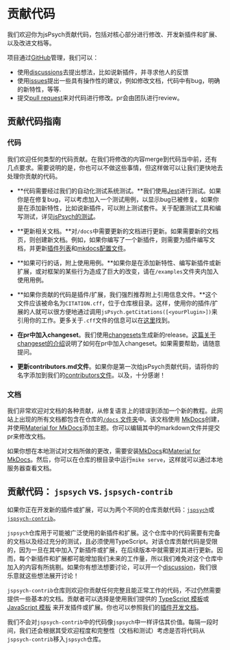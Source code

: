 # 贡献代码

我们欢迎你为jsPsych贡献代码，包括对核心部分进行修改、开发新插件和扩展、以及改进文档等。

项目通过[GitHub](https://github.com/jspsych/jsPsych)管理，我们可以：

* 使用[discussions](https://github.com/jspsych/jsPsych/discussions)去提出想法，比如说新插件，并寻求他人的反馈
* 使用[issues](https://github.com/jspsych/jsPsych/issues)提出一些具有操作性的建议，例如修改文档，代码中有bug，明确的新特性，等等.
* 提交[pull request](https://github.com/jspsych/jsPsych/pulls)来对代码进行修改。pr会由团队进行review。

## 贡献代码指南

### 代码

我们欢迎任何类型的代码贡献。在我们将修改的内容merge到代码当中前，还有几点要求。需要说明的是，你也可以不做这些事情，但这样做可以让我们更快地去处理你贡献的代码。

* **代码需要经过我们的自动化测试系统测试。**我们使用[Jest](https://jestjs.io/)进行测试。如果你是在修复bug，可以考虑加入一个测试用例，以显示bug已被修复。如果你是在添加新特性，比如说新插件，可以附上测试套件。关于配置测试工具和编写测试，详见[jsPsych的测试](configuration.md#_4)。

* **更新相关文档。**对`/docs`中需要更新的文档进行更新。如果需要新的文档页，则创建新文档。例如，如果你编写了一个新插件，则需要为插件编写文档，并更新[插件列表](https://github.com/jspsych/jsPsych/blob/main/docs/plugins/list-of-plugins.md)和[mkdocs配置文件](https://github.com/jspsych/jsPsych/blob/main/mkdocs.yml)。

* **如果可行的话，附上使用用例。**如果你是在添加新特性、编写新插件或新扩展，或对框架的某些行为造成了巨大的改变，请在`/examples`文件夹内加入使用用例。

* **如果你贡献的代码是插件/扩展，我们强烈推荐附上引用信息文件。**这个文件应该被命名为`CITATION.cff`，位于仓库根目录。这样，使用你的插件/扩展的人就可以很方便地通过调用`jsPsych.getCitations([<yourPlugin>])`来引用你的工作。更多关于`.cff`文件的信息可以在[这里](https://citation-file-format.github.io/)找到。

* **在pr中加入changeset**。我们使用[changesets](https://github.com/atlassian/changesets/blob/main/docs/adding-a-changeset.md)生成新的release。[这篇关于changeset的介绍](https://github.com/atlassian/changesets/blob/main/docs/adding-a-changeset.md)说明了如何在pr中加入changeset。如果需要帮助，请随意提问。

* **更新contributors.md文件**。如果你是第一次给jsPsych贡献代码，请将你的名字添加到我们的[contributors文件](https://github.com/jspsych/jsPsych/blob/main/contributors.md)。以及，十分感谢！


### 文档

我们非常欢迎对文档的各种贡献，从修复语言上的错误到添加一个新的教程。此网站上出现的所有文档都包含在仓库的[`/docs` 文件夹](https://github.com/jspsych/jsPsych/tree/main/docs)中。该文档使用 [MkDocs](https://www.mkdocs.org/)创建，并使用[Material for MkDocs](https://squidfunk.github.io/mkdocs-material/)添加主题。你可以编辑其中的markdown文件并提交pr来修改文档。

如果你想在本地测试对文档所做的更改，需要安装[MkDocs](https://www.mkdocs.org/user-guide/installation/)和[Material for MkDocs](https://squidfunk.github.io/mkdocs-material/getting-started/#installation)。然后，你可以在仓库的根目录中运行`mike serve`，这样就可以通过本地服务器查看文档。

## 贡献代码： `jspsych` vs. `jspsych-contrib`

如果你正在开发新的插件或扩展，可以为两个不同的仓库贡献代码：[`jspsych`](https://github.com/jspsych/jsPsych)或[`jspsych-contrib`](https://github.com/jspsych/jspsych-contrib)。

`jspsych`仓库用于可能被广泛使用的新插件和扩展。这个仓库中的代码需要有完备的文档以及经过充分的测试，且必须使用TypeScript。对该仓库贡献代码是受限的，因为一旦在其中加入了新插件或扩展，在后续版本中就需要对其进行更新。因而，每个新插件和扩展都可能增加我们未来的工作量，所以我们难免对这个仓库中加入的内容有所挑剔。如果你有想法想要讨论，可以开一个[discussion](https://github.com/jspsych/jsPsych/discussions/new)，我们很乐意就这些想法展开讨论！

`jspsych-contrib`仓库则欢迎你贡献任何完整且能正常工作的代码，不过仍然需要提供一些基本的文档。贡献者可以选择是使用我们提供的 [TypeScript 模板](https://github.com/jspsych/jspsych-contrib/blob/main/templates/plugin-template-ts/src/index.ts)或[JavaScript 模板](https://github.com/jspsych/jspsych-contrib/blob/main/templates/plugin-template-js/src/index.js) 来开发插件或扩展。你也可以参照我们的[插件开发文档](https://www.jspsych.org/latest/developers/plugin-development/)。

我们不会对`jspsych-contrib`中的代码像`jspsych`中一样评估其价值。每隔一段时间，我们还会根据其受欢迎程度和完整性（文档和测试）考虑是否将代码从`jspsych-contrib`移入`jspsych`仓库。
